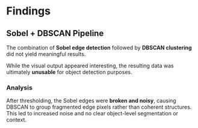 # Findings

## Sobel + DBSCAN Pipeline

The combination of **Sobel edge detection** followed by **DBSCAN clustering** did not yield meaningful results.

While the visual output appeared interesting, the resulting data was ultimately **unusable** for object detection purposes.

### Analysis

After thresholding, the Sobel edges were **broken and noisy**, causing DBSCAN to group fragmented edge pixels rather than coherent structures.  
This led to increased noise and no clear object-level segmentation or context.
